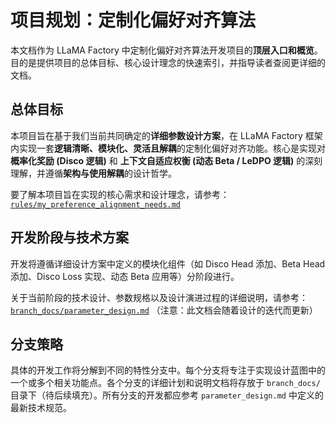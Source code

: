 # 项目规划：定制化偏好对齐算法

本文档作为 LLaMA Factory 中定制化偏好对齐算法开发项目的**顶层入口和概览**。目的是提供项目的总体目标、核心设计理念的快速索引，并指导读者查阅更详细的文档。

## 总体目标

本项目旨在基于我们当前共同确定的**详细参数设计方案**，在 LLaMA Factory 框架内实现一套**逻辑清晰、模块化、灵活且解耦**的定制化偏好对齐功能。核心是实现对 **概率化奖励 (Disco 逻辑)** 和 **上下文自适应权衡 (动态 Beta / LeDPO 逻辑)** 的深刻理解，并遵循**架构与使用解耦**的设计哲学。

要了解本项目旨在实现的核心需求和设计理念，请参考：[`rules/my_preference_alignment_needs.md`](./rules/my_preference_alignment_needs.md)

## 开发阶段与技术方案

开发将遵循详细设计方案中定义的模块化组件（如 Disco Head 添加、Beta Head 添加、Disco Loss 实现、动态 Beta 应用等）分阶段进行。

关于当前阶段的技术设计、参数规格以及设计演进过程的详细说明，请参考：[`branch_docs/parameter_design.md`](./branch_docs/parameter_design.md) （注意：此文档会随着设计的迭代而更新）

## 分支策略

具体的开发工作将分解到不同的特性分支中。每个分支将专注于实现设计蓝图中的一个或多个相关功能点。各个分支的详细计划和说明文档将存放于 `branch_docs/` 目录下（待后续填充）。所有分支的开发都应参考 `parameter_design.md` 中定义的最新技术规范。 